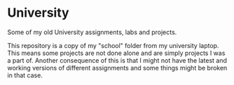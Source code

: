 # University
Some of my old University assignments, labs and projects.

This repository is a copy of my "school" folder from my university laptop. This means some projects are not done alone and are simply projects I was a part of. Another consequence of this is that I might not have the latest and working versions of different assignments and some things might be broken in that case.
